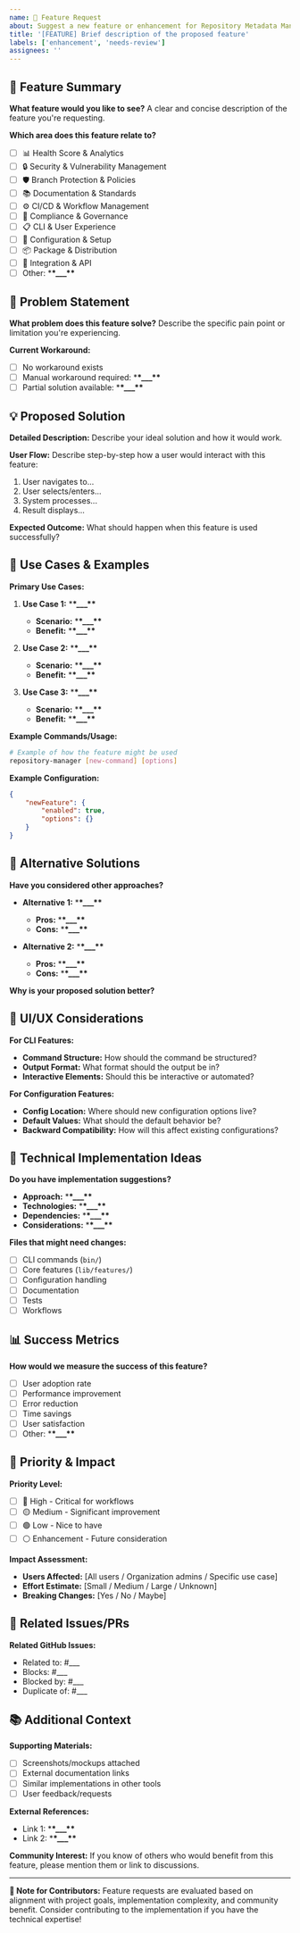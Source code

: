 ```yaml
---
name: 🚀 Feature Request
about: Suggest a new feature or enhancement for Repository Metadata Manager
title: '[FEATURE] Brief description of the proposed feature'
labels: ['enhancement', 'needs-review']
assignees: ''
---
```


## 🎯 Feature Summary

**What feature would you like to see?**
A clear and concise description of the feature you're requesting.

**Which area does this feature relate to?**

- [ ] 📊 Health Score & Analytics
- [ ] 🔒 Security & Vulnerability Management
- [ ] 🛡️ Branch Protection & Policies
- [ ] 📚 Documentation & Standards
- [ ] ⚙️ CI/CD & Workflow Management
- [ ] 🎯 Compliance & Governance
- [ ] 📋 CLI & User Experience
- [ ] 🔧 Configuration & Setup
- [ ] 📦 Package & Distribution
- [ ] 🔗 Integration & API
- [ ] Other: \***\*\_\_\_\*\***

## 🤔 Problem Statement

**What problem does this feature solve?**
Describe the specific pain point or limitation you're experiencing.

**Current Workaround:**

- [ ] No workaround exists
- [ ] Manual workaround required: \***\*\_\_\_\*\***
- [ ] Partial solution available: \***\*\_\_\_\*\***

## 💡 Proposed Solution

**Detailed Description:**
Describe your ideal solution and how it would work.

**User Flow:**
Describe step-by-step how a user would interact with this feature:

1. User navigates to...
2. User selects/enters...
3. System processes...
4. Result displays...

**Expected Outcome:**
What should happen when this feature is used successfully?

## 📝 Use Cases & Examples

**Primary Use Cases:**

1. **Use Case 1:** \***\*\_\_\_\*\***
    - **Scenario:** \***\*\_\_\_\*\***
    - **Benefit:** \***\*\_\_\_\*\***

2. **Use Case 2:** \***\*\_\_\_\*\***
    - **Scenario:** \***\*\_\_\_\*\***
    - **Benefit:** \***\*\_\_\_\*\***

3. **Use Case 3:** \***\*\_\_\_\*\***
    - **Scenario:** \***\*\_\_\_\*\***
    - **Benefit:** \***\*\_\_\_\*\***

**Example Commands/Usage:**

```bash
# Example of how the feature might be used
repository-manager [new-command] [options]
```

**Example Configuration:**

```json
{
    "newFeature": {
        "enabled": true,
        "options": {}
    }
}
```

## 🔄 Alternative Solutions

**Have you considered other approaches?**

- **Alternative 1:** \***\*\_\_\_\*\***
    - **Pros:** \***\*\_\_\_\*\***
    - **Cons:** \***\*\_\_\_\*\***

- **Alternative 2:** \***\*\_\_\_\*\***
    - **Pros:** \***\*\_\_\_\*\***
    - **Cons:** \***\*\_\_\_\*\***

**Why is your proposed solution better?**

## 🎨 UI/UX Considerations

**For CLI Features:**

- **Command Structure:** How should the command be structured?
- **Output Format:** What format should the output be in?
- **Interactive Elements:** Should this be interactive or automated?

**For Configuration Features:**

- **Config Location:** Where should new configuration options live?
- **Default Values:** What should the default behavior be?
- **Backward Compatibility:** How will this affect existing configurations?

## 🔧 Technical Implementation Ideas

**Do you have implementation suggestions?**

- **Approach:** \***\*\_\_\_\*\***
- **Technologies:** \***\*\_\_\_\*\***
- **Dependencies:** \***\*\_\_\_\*\***
- **Considerations:** \***\*\_\_\_\*\***

**Files that might need changes:**

- [ ] CLI commands (`bin/`)
- [ ] Core features (`lib/features/`)
- [ ] Configuration handling
- [ ] Documentation
- [ ] Tests
- [ ] Workflows

## 📊 Success Metrics

**How would we measure the success of this feature?**

- [ ] User adoption rate
- [ ] Performance improvement
- [ ] Error reduction
- [ ] Time savings
- [ ] User satisfaction
- [ ] Other: \***\*\_\_\_\*\***

## 🚦 Priority & Impact

**Priority Level:**

- [ ] 🔴 High - Critical for workflows
- [ ] 🟡 Medium - Significant improvement
- [ ] 🟢 Low - Nice to have
- [ ] ⚪ Enhancement - Future consideration

**Impact Assessment:**

- **Users Affected:** [All users / Organization admins / Specific use case]
- **Effort Estimate:** [Small / Medium / Large / Unknown]
- **Breaking Changes:** [Yes / No / Maybe]

## 🔗 Related Issues/PRs

**Related GitHub Issues:**

- Related to: #\_\_\_
- Blocks: #\_\_\_
- Blocked by: #\_\_\_
- Duplicate of: #\_\_\_

## 📚 Additional Context

**Supporting Materials:**

- [ ] Screenshots/mockups attached
- [ ] External documentation links
- [ ] Similar implementations in other tools
- [ ] User feedback/requests

**External References:**

- Link 1: \***\*\_\_\_\*\***
- Link 2: \***\*\_\_\_\*\***

**Community Interest:**
If you know of others who would benefit from this feature, please mention them or link to discussions.

---

**📝 Note for Contributors:**
Feature requests are evaluated based on alignment with project goals, implementation complexity, and community benefit. Consider contributing to the implementation if you have the technical expertise!

